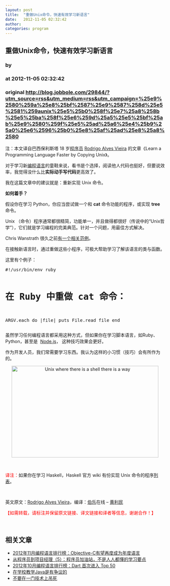 ```yaml
---
layout: post
title:  "重做Unix命令，快速有效学习新语言"
date:   2012-11-05 02:32:42
author: 
categories: program
---
```


## 重做Unix命令，快速有效学习新语言
### by 
### at 2012-11-05 02:32:42
### original <http://blog.jobbole.com/29844/?utm_source=rss&utm_medium=rss&utm_campaign=%25e9%2580%259a%25e8%25bf%2587%25e9%2587%258d%25e5%2581%259aunix%25e5%25b0%258f%25e7%25a8%258b%25e5%25ba%258f%25e6%259d%25a5%25e5%25bf%25ab%25e9%2580%259f%25e5%25ad%25a6%25e4%25b9%25a0%25e6%2596%25b0%25e8%25af%25ad%25e8%25a8%2580>

<p>注：本文译自巴西保利斯塔 18 岁<span><a href="http://blog.jobbole.com/821/" title="程序员的本质">程序员</a></span> <a title="Follow Rodrigo Alves Vieira on Twitter" href="http://twitter.com/rodrigoavie">Rodrigo Alves Vieira</a> 的文章《Learn a Programming Language Faster by Copying Unix》。</p>
<p>对于学习新<span><a href="http://blog.jobbole.com/tag/%E7%BC%96%E7%A8%8B%E8%AF%AD%E8%A8%80/" title="如何选择语言和编程语言排名相关文章">编程语言</a></span>的童鞋来说，看书是个选择，阅读他人代码也挺好，但要说效率，我觉得没什么比<strong>实际动手写代码</strong>更高效了。</p>
<p>我在这篇文章中的建议就是：重新实现 Unix 命令。</p>
<p><strong>如何着手？</strong></p>
<p>假设你在学习 Python，你应当尝试做一个和 <strong>cat</strong> 命令功能的程序，或实现 <strong>tree</strong> 命令。</p>
<p>Unix （命令）程序通常都很精简，功能单一，并且做得都很好（传说中的“Unix哲学”），它们就是学习编程的完美典范。针对一个问题，用最佳方式解决。</p>
<p>Chris Wanstrath 很久之前<a href="http://ozmm.org/posts/time_in_irb.html">有一个相关范例</a>。</p>
<p>在接触新语言时，通过重做这些小程序，可极大帮助学习了解该语言的类与函数。</p>
<p>这里有个例子：</p>
<div>
<pre>#!/usr/bin/env ruby

# 在 Ruby 中重做 cat 命令：

ARGV.each do |file|
  puts File.read file
end</pre>
</div>
<p>虽然学习任何编程语言都采用这种方式，但如果你在学习脚本语言，如Ruby、Python，甚至是  <span><a href="http://blog.jobbole.com/1254/" title="Node.js 究竟是什么？">Node.js</a></span>， 这种技巧效果会更好。</p>
<p>作为开发人员，我们常需要学习东西。我认为这样的小习惯（技巧）会有所作为的。</p>
<p style="text-align:center"><a href="http://blog.jobbole.com/wp-content/uploads/2012/11/Unix-where-there-is-a-shell-there-is-a-way.jpg" rel="lightbox[29844]" title="Unix where there is a shell there is a way"><img title="Unix where there is a shell there is a way" src="http://blog.jobbole.com/wp-content/uploads/2012/11/Unix-where-there-is-a-shell-there-is-a-way.jpg" alt="Unix where there is a shell there is a way" width="464" height="290"></a></p>
<p> </p>
<p><span style="color:#ff0000">译注：</span>如果你在学习 Haskell，Haskell 官方 wiki 有份实现 Unix 命令的程序<a href="http://www.haskell.org/haskellwiki/Simple_unix_tools">列表</a>。</p>
<p> </p>
<p>英文原文：<a title="Follow Rodrigo Alves Vieira on Twitter" href="http://twitter.com/rodrigoavie">Rodrigo Alves Vieira</a>，编译：<span><a href="http://www.jobbole.com" title="伯乐">伯乐</a></span>在线 – <a href="http://blog.jobbole.com/author/%E9%BB%84%E5%88%A9%E6%B0%91/">黄利民</a></p>
<p><span style="color:#ff0000">【如需转载，请标注并保留原文链接、译文链接和译者等信息，谢谢合作！】</span></p>
<p> </p>
<h2>相关文章</h2><ul><li><a href="http://blog.jobbole.com/24175/">2012年11月编程语言排行榜：Objective-C有望再度成为年度语言</a></li><li><a href="http://blog.jobbole.com/29411/">从程序员到项目经理（5）：程序员加油站，不是人人都懂的学习要点</a></li><li><a href="http://blog.jobbole.com/29029/">2012年10月编程语言排行榜：Dart 首次进入 Top 50</a></li><li><a href="http://blog.jobbole.com/28941/">在学校教学Java是有争议的</a></li><li><a href="http://blog.jobbole.com/26551/">不要在一门技术上吊死</a></li></ul>